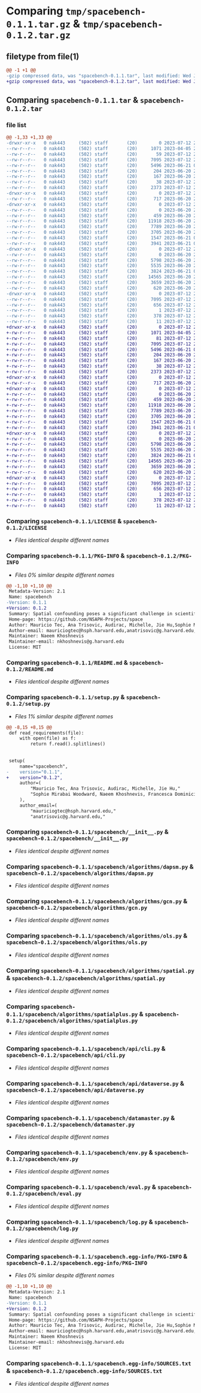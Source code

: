 # Comparing `tmp/spacebench-0.1.1.tar.gz` & `tmp/spacebench-0.1.2.tar.gz`

## filetype from file(1)

```diff
@@ -1 +1 @@
-gzip compressed data, was "spacebench-0.1.1.tar", last modified: Wed Jul 12 21:09:14 2023, max compression
+gzip compressed data, was "spacebench-0.1.2.tar", last modified: Wed Jul 12 21:29:21 2023, max compression
```

## Comparing `spacebench-0.1.1.tar` & `spacebench-0.1.2.tar`

### file list

```diff
@@ -1,33 +1,33 @@
-drwxr-xr-x   0 nak443     (502) staff       (20)        0 2023-07-12 21:09:14.628807 spacebench-0.1.1/
--rw-r--r--   0 nak443     (502) staff       (20)     1071 2023-04-05 23:54:49.000000 spacebench-0.1.1/LICENSE
--rw-r--r--   0 nak443     (502) staff       (20)       59 2023-07-12 21:08:15.000000 spacebench-0.1.1/MANIFEST.in
--rw-r--r--   0 nak443     (502) staff       (20)     7095 2023-07-12 21:09:14.628337 spacebench-0.1.1/PKG-INFO
--rw-r--r--   0 nak443     (502) staff       (20)     5496 2023-06-21 02:44:38.000000 spacebench-0.1.1/README.md
--rw-r--r--   0 nak443     (502) staff       (20)      204 2023-06-20 21:37:54.000000 spacebench-0.1.1/optional-requirements.txt
--rw-r--r--   0 nak443     (502) staff       (20)      167 2023-06-20 21:37:54.000000 spacebench-0.1.1/requirements.txt
--rw-r--r--   0 nak443     (502) staff       (20)       38 2023-07-12 21:09:14.629021 spacebench-0.1.1/setup.cfg
--rw-r--r--   0 nak443     (502) staff       (20)     2373 2023-07-12 21:07:03.000000 spacebench-0.1.1/setup.py
-drwxr-xr-x   0 nak443     (502) staff       (20)        0 2023-07-12 21:09:14.618721 spacebench-0.1.1/spacebench/
--rw-r--r--   0 nak443     (502) staff       (20)      717 2023-06-20 21:37:54.000000 spacebench-0.1.1/spacebench/__init__.py
-drwxr-xr-x   0 nak443     (502) staff       (20)        0 2023-07-12 21:09:14.625555 spacebench-0.1.1/spacebench/algorithms/
--rw-r--r--   0 nak443     (502) staff       (20)        0 2023-06-20 21:37:54.000000 spacebench-0.1.1/spacebench/algorithms/__init__.py
--rw-r--r--   0 nak443     (502) staff       (20)      459 2023-06-20 21:37:54.000000 spacebench-0.1.1/spacebench/algorithms/classes.py
--rw-r--r--   0 nak443     (502) staff       (20)    11918 2023-06-20 21:37:54.000000 spacebench-0.1.1/spacebench/algorithms/dapsm.py
--rw-r--r--   0 nak443     (502) staff       (20)     7789 2023-06-20 21:37:54.000000 spacebench-0.1.1/spacebench/algorithms/gcn.py
--rw-r--r--   0 nak443     (502) staff       (20)     3705 2023-06-20 21:37:54.000000 spacebench-0.1.1/spacebench/algorithms/ols.py
--rw-r--r--   0 nak443     (502) staff       (20)     1547 2023-06-21 02:44:38.000000 spacebench-0.1.1/spacebench/algorithms/spatial.py
--rw-r--r--   0 nak443     (502) staff       (20)     3941 2023-06-21 02:44:38.000000 spacebench-0.1.1/spacebench/algorithms/spatialplus.py
-drwxr-xr-x   0 nak443     (502) staff       (20)        0 2023-07-12 21:09:14.627371 spacebench-0.1.1/spacebench/api/
--rw-r--r--   0 nak443     (502) staff       (20)        0 2023-06-20 21:37:54.000000 spacebench-0.1.1/spacebench/api/__init__.py
--rw-r--r--   0 nak443     (502) staff       (20)     5798 2023-06-20 21:37:54.000000 spacebench-0.1.1/spacebench/api/cli.py
--rw-r--r--   0 nak443     (502) staff       (20)     5535 2023-06-20 21:37:54.000000 spacebench-0.1.1/spacebench/api/dataverse.py
--rw-r--r--   0 nak443     (502) staff       (20)     3824 2023-06-21 02:44:38.000000 spacebench-0.1.1/spacebench/datamaster.py
--rw-r--r--   0 nak443     (502) staff       (20)    14565 2023-06-20 21:37:54.000000 spacebench-0.1.1/spacebench/env.py
--rw-r--r--   0 nak443     (502) staff       (20)     3659 2023-06-20 21:37:54.000000 spacebench-0.1.1/spacebench/eval.py
--rw-r--r--   0 nak443     (502) staff       (20)      620 2023-06-20 21:37:54.000000 spacebench-0.1.1/spacebench/log.py
-drwxr-xr-x   0 nak443     (502) staff       (20)        0 2023-07-12 21:09:14.621806 spacebench-0.1.1/spacebench.egg-info/
--rw-r--r--   0 nak443     (502) staff       (20)     7095 2023-07-12 21:09:14.000000 spacebench-0.1.1/spacebench.egg-info/PKG-INFO
--rw-r--r--   0 nak443     (502) staff       (20)      656 2023-07-12 21:09:14.000000 spacebench-0.1.1/spacebench.egg-info/SOURCES.txt
--rw-r--r--   0 nak443     (502) staff       (20)        1 2023-07-12 21:09:14.000000 spacebench-0.1.1/spacebench.egg-info/dependency_links.txt
--rw-r--r--   0 nak443     (502) staff       (20)      378 2023-07-12 21:09:14.000000 spacebench-0.1.1/spacebench.egg-info/requires.txt
--rw-r--r--   0 nak443     (502) staff       (20)       11 2023-07-12 21:09:14.000000 spacebench-0.1.1/spacebench.egg-info/top_level.txt
+drwxr-xr-x   0 nak443     (502) staff       (20)        0 2023-07-12 21:29:21.677554 spacebench-0.1.2/
+-rw-r--r--   0 nak443     (502) staff       (20)     1071 2023-04-05 23:54:49.000000 spacebench-0.1.2/LICENSE
+-rw-r--r--   0 nak443     (502) staff       (20)       81 2023-07-12 21:27:28.000000 spacebench-0.1.2/MANIFEST.in
+-rw-r--r--   0 nak443     (502) staff       (20)     7095 2023-07-12 21:29:21.677259 spacebench-0.1.2/PKG-INFO
+-rw-r--r--   0 nak443     (502) staff       (20)     5496 2023-06-21 02:44:38.000000 spacebench-0.1.2/README.md
+-rw-r--r--   0 nak443     (502) staff       (20)      204 2023-06-20 21:37:54.000000 spacebench-0.1.2/optional-requirements.txt
+-rw-r--r--   0 nak443     (502) staff       (20)      167 2023-06-20 21:37:54.000000 spacebench-0.1.2/requirements.txt
+-rw-r--r--   0 nak443     (502) staff       (20)       38 2023-07-12 21:29:21.677666 spacebench-0.1.2/setup.cfg
+-rw-r--r--   0 nak443     (502) staff       (20)     2373 2023-07-12 21:28:15.000000 spacebench-0.1.2/setup.py
+drwxr-xr-x   0 nak443     (502) staff       (20)        0 2023-07-12 21:29:21.668661 spacebench-0.1.2/spacebench/
+-rw-r--r--   0 nak443     (502) staff       (20)      717 2023-06-20 21:37:54.000000 spacebench-0.1.2/spacebench/__init__.py
+drwxr-xr-x   0 nak443     (502) staff       (20)        0 2023-07-12 21:29:21.675059 spacebench-0.1.2/spacebench/algorithms/
+-rw-r--r--   0 nak443     (502) staff       (20)        0 2023-06-20 21:37:54.000000 spacebench-0.1.2/spacebench/algorithms/__init__.py
+-rw-r--r--   0 nak443     (502) staff       (20)      459 2023-06-20 21:37:54.000000 spacebench-0.1.2/spacebench/algorithms/classes.py
+-rw-r--r--   0 nak443     (502) staff       (20)    11918 2023-06-20 21:37:54.000000 spacebench-0.1.2/spacebench/algorithms/dapsm.py
+-rw-r--r--   0 nak443     (502) staff       (20)     7789 2023-06-20 21:37:54.000000 spacebench-0.1.2/spacebench/algorithms/gcn.py
+-rw-r--r--   0 nak443     (502) staff       (20)     3705 2023-06-20 21:37:54.000000 spacebench-0.1.2/spacebench/algorithms/ols.py
+-rw-r--r--   0 nak443     (502) staff       (20)     1547 2023-06-21 02:44:38.000000 spacebench-0.1.2/spacebench/algorithms/spatial.py
+-rw-r--r--   0 nak443     (502) staff       (20)     3941 2023-06-21 02:44:38.000000 spacebench-0.1.2/spacebench/algorithms/spatialplus.py
+drwxr-xr-x   0 nak443     (502) staff       (20)        0 2023-07-12 21:29:21.676426 spacebench-0.1.2/spacebench/api/
+-rw-r--r--   0 nak443     (502) staff       (20)        0 2023-06-20 21:37:54.000000 spacebench-0.1.2/spacebench/api/__init__.py
+-rw-r--r--   0 nak443     (502) staff       (20)     5798 2023-06-20 21:37:54.000000 spacebench-0.1.2/spacebench/api/cli.py
+-rw-r--r--   0 nak443     (502) staff       (20)     5535 2023-06-20 21:37:54.000000 spacebench-0.1.2/spacebench/api/dataverse.py
+-rw-r--r--   0 nak443     (502) staff       (20)     3824 2023-06-21 02:44:38.000000 spacebench-0.1.2/spacebench/datamaster.py
+-rw-r--r--   0 nak443     (502) staff       (20)    14565 2023-06-20 21:37:54.000000 spacebench-0.1.2/spacebench/env.py
+-rw-r--r--   0 nak443     (502) staff       (20)     3659 2023-06-20 21:37:54.000000 spacebench-0.1.2/spacebench/eval.py
+-rw-r--r--   0 nak443     (502) staff       (20)      620 2023-06-20 21:37:54.000000 spacebench-0.1.2/spacebench/log.py
+drwxr-xr-x   0 nak443     (502) staff       (20)        0 2023-07-12 21:29:21.671023 spacebench-0.1.2/spacebench.egg-info/
+-rw-r--r--   0 nak443     (502) staff       (20)     7095 2023-07-12 21:29:21.000000 spacebench-0.1.2/spacebench.egg-info/PKG-INFO
+-rw-r--r--   0 nak443     (502) staff       (20)      656 2023-07-12 21:29:21.000000 spacebench-0.1.2/spacebench.egg-info/SOURCES.txt
+-rw-r--r--   0 nak443     (502) staff       (20)        1 2023-07-12 21:29:21.000000 spacebench-0.1.2/spacebench.egg-info/dependency_links.txt
+-rw-r--r--   0 nak443     (502) staff       (20)      378 2023-07-12 21:29:21.000000 spacebench-0.1.2/spacebench.egg-info/requires.txt
+-rw-r--r--   0 nak443     (502) staff       (20)       11 2023-07-12 21:29:21.000000 spacebench-0.1.2/spacebench.egg-info/top_level.txt
```

### Comparing `spacebench-0.1.1/LICENSE` & `spacebench-0.1.2/LICENSE`

 * *Files identical despite different names*

### Comparing `spacebench-0.1.1/PKG-INFO` & `spacebench-0.1.2/PKG-INFO`

 * *Files 0% similar despite different names*

```diff
@@ -1,10 +1,10 @@
 Metadata-Version: 2.1
 Name: spacebench
-Version: 0.1.1
+Version: 0.1.2
 Summary: Spatial confounding poses a significant challenge in scientific studies where unobserved spatial variables influence both treatment and outcome, leading to spurious associations. SpaCE provides realistic benchmark datasets and tools for systematically valuating causal inference methods for spatial confounding. Each dataset includes training data with spatial confounding, true counterfactuals, a spatial graph with coordinates, and realistic semi-synthetic outcomes.
 Home-page: https://github.com/NSAPH-Projects/space
 Author: Mauricio Tec, Ana Trisovic, Audirac, Michelle, Jie Hu,Sophie Mirabai Woodward, Naeem Khoshnevis, Francesca Dominici
 Author-email: mauriciogtec@hsph.harvard.edu,anatrisovic@g.harvard.edu,maudirac@hsph.harvard.edu,khu@hsph.harvard.edu,swoodward@fas.harvard.edu,nkhoshnevis@g.harvard.edu,fdominic@hsph.harvard.edu
 Maintainer: Naeem Khoshnevis
 Maintainer-email: nkhoshnevis@g.harvard.edu
 License: MIT
```

### Comparing `spacebench-0.1.1/README.md` & `spacebench-0.1.2/README.md`

 * *Files identical despite different names*

### Comparing `spacebench-0.1.1/setup.py` & `spacebench-0.1.2/setup.py`

 * *Files 1% similar despite different names*

```diff
@@ -8,15 +8,15 @@
 def read_requirements(file):
     with open(file) as f:
         return f.read().splitlines()
 
 
 setup(
     name="spacebench",
-    version="0.1.1",
+    version="0.1.2",
     author=(
         "Mauricio Tec, Ana Trisovic, Audirac, Michelle, Jie Hu,"
         "Sophie Mirabai Woodward, Naeem Khoshnevis, Francesca Dominici"
     ),
     author_email=(
         "mauriciogtec@hsph.harvard.edu,"
         "anatrisovic@g.harvard.edu,"
```

### Comparing `spacebench-0.1.1/spacebench/__init__.py` & `spacebench-0.1.2/spacebench/__init__.py`

 * *Files identical despite different names*

### Comparing `spacebench-0.1.1/spacebench/algorithms/dapsm.py` & `spacebench-0.1.2/spacebench/algorithms/dapsm.py`

 * *Files identical despite different names*

### Comparing `spacebench-0.1.1/spacebench/algorithms/gcn.py` & `spacebench-0.1.2/spacebench/algorithms/gcn.py`

 * *Files identical despite different names*

### Comparing `spacebench-0.1.1/spacebench/algorithms/ols.py` & `spacebench-0.1.2/spacebench/algorithms/ols.py`

 * *Files identical despite different names*

### Comparing `spacebench-0.1.1/spacebench/algorithms/spatial.py` & `spacebench-0.1.2/spacebench/algorithms/spatial.py`

 * *Files identical despite different names*

### Comparing `spacebench-0.1.1/spacebench/algorithms/spatialplus.py` & `spacebench-0.1.2/spacebench/algorithms/spatialplus.py`

 * *Files identical despite different names*

### Comparing `spacebench-0.1.1/spacebench/api/cli.py` & `spacebench-0.1.2/spacebench/api/cli.py`

 * *Files identical despite different names*

### Comparing `spacebench-0.1.1/spacebench/api/dataverse.py` & `spacebench-0.1.2/spacebench/api/dataverse.py`

 * *Files identical despite different names*

### Comparing `spacebench-0.1.1/spacebench/datamaster.py` & `spacebench-0.1.2/spacebench/datamaster.py`

 * *Files identical despite different names*

### Comparing `spacebench-0.1.1/spacebench/env.py` & `spacebench-0.1.2/spacebench/env.py`

 * *Files identical despite different names*

### Comparing `spacebench-0.1.1/spacebench/eval.py` & `spacebench-0.1.2/spacebench/eval.py`

 * *Files identical despite different names*

### Comparing `spacebench-0.1.1/spacebench/log.py` & `spacebench-0.1.2/spacebench/log.py`

 * *Files identical despite different names*

### Comparing `spacebench-0.1.1/spacebench.egg-info/PKG-INFO` & `spacebench-0.1.2/spacebench.egg-info/PKG-INFO`

 * *Files 0% similar despite different names*

```diff
@@ -1,10 +1,10 @@
 Metadata-Version: 2.1
 Name: spacebench
-Version: 0.1.1
+Version: 0.1.2
 Summary: Spatial confounding poses a significant challenge in scientific studies where unobserved spatial variables influence both treatment and outcome, leading to spurious associations. SpaCE provides realistic benchmark datasets and tools for systematically valuating causal inference methods for spatial confounding. Each dataset includes training data with spatial confounding, true counterfactuals, a spatial graph with coordinates, and realistic semi-synthetic outcomes.
 Home-page: https://github.com/NSAPH-Projects/space
 Author: Mauricio Tec, Ana Trisovic, Audirac, Michelle, Jie Hu,Sophie Mirabai Woodward, Naeem Khoshnevis, Francesca Dominici
 Author-email: mauriciogtec@hsph.harvard.edu,anatrisovic@g.harvard.edu,maudirac@hsph.harvard.edu,khu@hsph.harvard.edu,swoodward@fas.harvard.edu,nkhoshnevis@g.harvard.edu,fdominic@hsph.harvard.edu
 Maintainer: Naeem Khoshnevis
 Maintainer-email: nkhoshnevis@g.harvard.edu
 License: MIT
```

### Comparing `spacebench-0.1.1/spacebench.egg-info/SOURCES.txt` & `spacebench-0.1.2/spacebench.egg-info/SOURCES.txt`

 * *Files identical despite different names*


